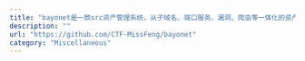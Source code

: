 ```yaml
---
title: "bayonet是一款src资产管理系统，从子域名、端口服务、漏洞、爬虫等一体化的资产管理系统"
description: ""
url: "https://github.com/CTF-MissFeng/bayonet"
category: "Miscellaneous"
---
```

